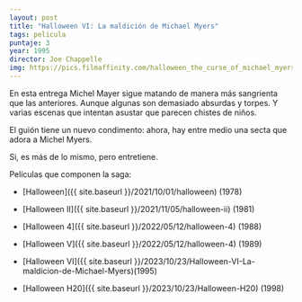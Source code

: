 ```yaml
---
layout: post
title: "Halloween VI: La maldición de Michael Myers"
tags: pelicula
puntaje: 3
year: 1995
director: Joe Chappelle
img: https://pics.filmaffinity.com/halloween_the_curse_of_michael_myers_halloween_6-352287647-large.jpg
---
```


En esta entrega Michel Mayer sigue matando de manera más sangrienta que las anteriores. Aunque algunas son demasiado absurdas y torpes. Y varias escenas que intentan asustar que parecen chistes de niños.

El guión tiene un nuevo condimento: ahora, hay entre medio una secta que adora a Michel Myers.

Si, es más de lo mismo, pero entretiene.



Películas que componen la saga:

- [Halloween]({{ site.baseurl }}/2021/10/01/halloween) (1978)

- [Halloween II]({{ site.baseurl }}/2021/11/05/halloween-ii) (1981)

- [Halloween 4]({{ site.baseurl }}/2022/05/12/halloween-4) (1988)

- [Halloween V]({{ site.baseurl }}/2022/05/12/halloween-4) (1989)

- [Halloween VI]({{ site.baseurl }}/2023/10/23/Halloween-VI-La-maldicion-de-Michael-Myers)(1995)

- [Halloween H20]({{ site.baseurl }}/2023/10/23/Halloween-H20) (1998)

  

